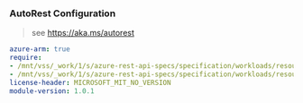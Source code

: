### AutoRest Configuration

> see https://aka.ms/autorest

``` yaml
azure-arm: true
require:
- /mnt/vss/_work/1/s/azure-rest-api-specs/specification/workloads/resource-manager/readme.md
- /mnt/vss/_work/1/s/azure-rest-api-specs/specification/workloads/resource-manager/readme.go.md
license-header: MICROSOFT_MIT_NO_VERSION
module-version: 1.0.1

```